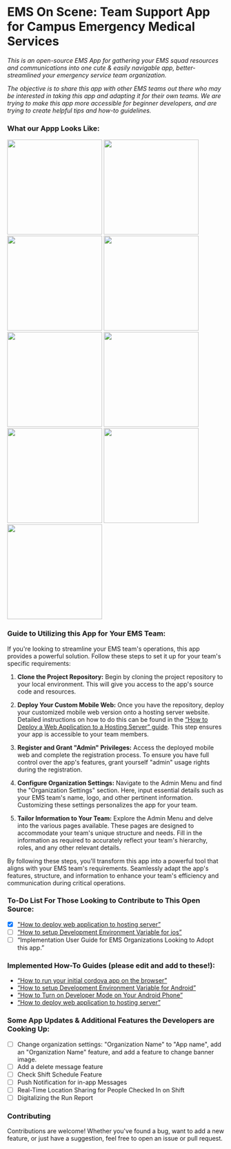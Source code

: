 # EMS On Scene: Team Support App for Campus Emergency Medical Services
*This is an open-source EMS App for gathering your EMS squad resources and communications into one cute & easily navigable app, better-streamlined your emergency service team organization.* 

*The objective is to share this app with other EMS teams out there who may be interested in taking this app and adapting it for their own teams. 
We are trying to make this app  more accessible for beginner developers, and are trying to create helpful tips and how-to guidelines.*

### What our Appp Looks Like:
<img src="./screenshots/screenshot001.png" style="width:220px;">   <img src="./screenshots/screenshot002.png" style="width:220px;">   <img src="./screenshots/check-in-screenshot.png" style="width:220px;">   <img src="./screenshots/check-in-screenshot2.png" style="width:220px;">   <img src="./screenshots/bag-check-screenshot.png" style="width:220px;">   <img src="./screenshots/see-whos-checked-in-screenshot.png" style="width:220px;">   <img src="./screenshots/personnel-screenshot.png" style="width:220px;">   <img src="./screenshots/personnel-details-screenshot.png" style="width:220px;">   <img src="./screenshots/location-lookup-screenshot.png" style="width:220px;">

### Guide to Utilizing this App for Your EMS Team:

If you're looking to streamline your EMS team's operations, this app provides a powerful solution. Follow these steps to set it up for your team's specific requirements:

1.  **Clone the Project Repository:** Begin by cloning the project repository to your local environment. This will give you access to the app's source code and resources.
    
2.  **Deploy Your Custom Mobile Web:** Once you have the repository, deploy your customized mobile web version onto a hosting server website. Detailed instructions on how to do this can be found in the [“How to Deploy a Web Application to a Hosting Server” guide](https://github.com/J-S-Lab/ems-on-scene/blob/main/web/ems-onscene/README.md). This step ensures your app is accessible to your team members.
    
3.  **Register and Grant "Admin" Privileges:** Access the deployed mobile web and complete the registration process. To ensure you have full control over the app's features, grant yourself "admin" usage rights during the registration.
    
4.  **Configure Organization Settings:** Navigate to the Admin Menu and find the "Organization Settings" section. Here, input essential details such as your EMS team's name, logo, and other pertinent information. Customizing these settings personalizes the app for your team.
    
5.  **Tailor Information to Your Team:** Explore the Admin Menu and delve into the various pages available. These pages are designed to accommodate your team's unique structure and needs. Fill in the information as required to accurately reflect your team's hierarchy, roles, and any other relevant details.
    

By following these steps, you'll transform this app into a powerful tool that aligns with your EMS team's requirements. Seamlessly adapt the app's features, structure, and information to enhance your team's efficiency and communication during critical operations.
  
### To-Do List For Those Looking to Contribute to This Open Source:
 - [x] ["How to deploy web application to hosting server”](https://github.com/J-S-Lab/ems-on-scene/blob/main/web/ems-onscene/README.md) 
 - [ ] [“How to setup Development Environment Variable for ios”](https://github.com/J-S-Lab/ems-on-scene/blob/main/cordova/emsoncall/ios.md)
 - [ ] “Implementation User Guide for EMS Organizations Looking to Adopt this app.”

### Implemented How-To Guides (please edit and add to these!):
* [“How to run your initial cordova app on the browser”](https://github.com/J-S-Lab/ems-on-scene/tree/main/cordova/emsoncall/browser.md)
* [“How to setup Development Environment Variable for Android”](https://github.com/J-S-Lab/ems-on-scene/blob/main/cordova/emsoncall/android.md)
* [“How to Turn on Developer Mode on Your Android Phone”](https://github.com/J-S-Lab/ems-on-scene/blob/main/cordova/emsoncall/android-developer-mode.md) 
* [“How to deploy web application to hosting server”](https://github.com/J-S-Lab/ems-on-scene/blob/main/web/ems-onscene/README.md)

### Some App Updates & Additional Features the Developers are Cooking Up:
 - [ ] Change organization settings: "Organization Name" to "App name", add an "Organization Name" feature, and add a feature to change banner image.
 - [ ] Add a delete message feature
 - [ ] Check Shift Schedule Feature
 - [ ] Push Notification for in-app Messages
 - [ ] Real-Time Location Sharing for People Checked In on Shift
 - [ ] Digitalizing the Run Report

### Contributing
Contributions are welcome! Whether you've found a bug, want to add a new feature, or just have a suggestion, feel free to open an issue or pull request.
